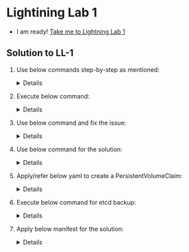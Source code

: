 # Lightining Lab 1

  - I am ready! [Take me to Lightning Lab 1](https://kodekloud.com/topic/lightning-lab-1-2/)

## Solution to LL-1

   1. Use below commands step-by-step as mentioned:

      <details>
   
      ```
      To upgrade controlplane
      
      On Controlplane Node:-
      apt-get update
      apt-mark unhold kubeadm && \
      apt-get update && apt-get install -y kubeadm=1.20.0-00 && \
      apt-mark hold kubeadm
      kubectl drain controlplane --ignore-daemonsets
      kubeadm upgrade apply v1.20.0
      kubectl uncordon controlplane 
      apt-mark unhold kubelet kubectl && \
      apt-get update && apt-get install -y kubelet=1.20.0-00 kubectl=1.20.0-00 && \
      apt-mark hold kubelet kubectl
      systemctl daemon-reload
      systemctl restart kubelet
  
      
      To upgrade workernode
  
      At first On worker Node by "ssh node01":-
      apt-get update
      apt-mark unhold kubeadm && \
      apt-get update && apt-get install -y kubeadm=1.20.0-00 && \
      apt-mark hold kubeadm
      apt-get install kubeadm=1.20.0-00
      
      Then On Controlplane Node:-
      kubectl drain worker01 --ignore-daemonsets
     
      Then on Worker Node by "ssh node01" again:-
      kubeadm upgrade node
      apt-mark unhold kubelet kubectl && \
      apt-get update && apt-get install -y kubelet=1.20.0-00 kubectl=1.20.0-00 && \
      apt-mark hold kubelet kubectl
      systemctl daemon-reload
      systemctl restart kubelet 
     
      Finally back on Controlplane Node:-
      kubectl uncordon node01
      kubectl get pods -o wide | grep gold (make sure this is scheduled on controlplane node)
      ```
      </details>

   2. Execute below command:

      <details>
   
      ```
      kubectl -n admin2406 get deployment -o custom-columns=DEPLOYMENT:.metadata.name,CONTAINER_IMAGE:.spec.template.spec.containers[].image,READY_REPLICAS:.status.readyReplicas,NAMESPACE:.metadata.namespace --sort-by=.metadata.name > /opt/admin2406_data
      ```
      </details>

   3. Use below command and fix the issue:

      <details>

      ```
      Make sure the port for the kube-apiserver is correct.

      Change port from 2379 to 6443 using below command
      
      vi /root/CKA/admin.kubeconfig

      Now replace the port 2379 with 6443
      
      Run:
      
      kubectl cluster-info --kubeconfig /root/CKA/admin.kubeconfig
      ```
      </details>
    
   4. Use below command for the solution:

      <details>
     
      ```
      kubectl create deployment nginx-deploy --image=nginx:1.16
      kubectl set image deployment/nginx-deploy nginx=nginx:1.17 --record
      ```
      </details>
    
   5. Apply/refer below yaml to create a PersistentVolumeClaim:
      
      <details>

      ```
      apiVersion: v1
      kind: PersistentVolumeClaim
      metadata:
        name: mysql-alpha-pvc
        namespace: alpha
      spec:
        accessModes:
        - ReadWriteOnce
        resources:
          requests:
            storage: 1Gi
        storageClassName: slow
      ```
      </details>
  
   6. Execute below command for etcd backup:

      <details>

      ```
      ETCDCTL_API='3' etcdctl snapshot save --cacert=/etc/kubernetes/pki/etcd/ca.crt --cert=/etc/kubernetes/pki/etcd/server.crt --key=/etc/kubernetes/pki/etcd/server.key --endpoints=127.0.0.1:2379 /opt/etcd-backup.db
      ```
      </details>

   7. Apply below manifest for the solution:

      <details>

      ```
      apiVersion: v1
      kind: Pod
      metadata:
        creationTimestamp: null
        labels:
          run: secret-1401
        name: secret-1401
        namespace: admin1401
      spec:
        volumes:
        - name: secret-volume
          secret:
            secretName: dotfile-secret
        containers:
        - command:
          - sleep
          args:
          - "4800"
          image: busybox
          name: secret-admin
          volumeMounts:
          - name: secret-volume
            readOnly: true
            mountPath: "/etc/secret-volume"     
      ```
      </details>


